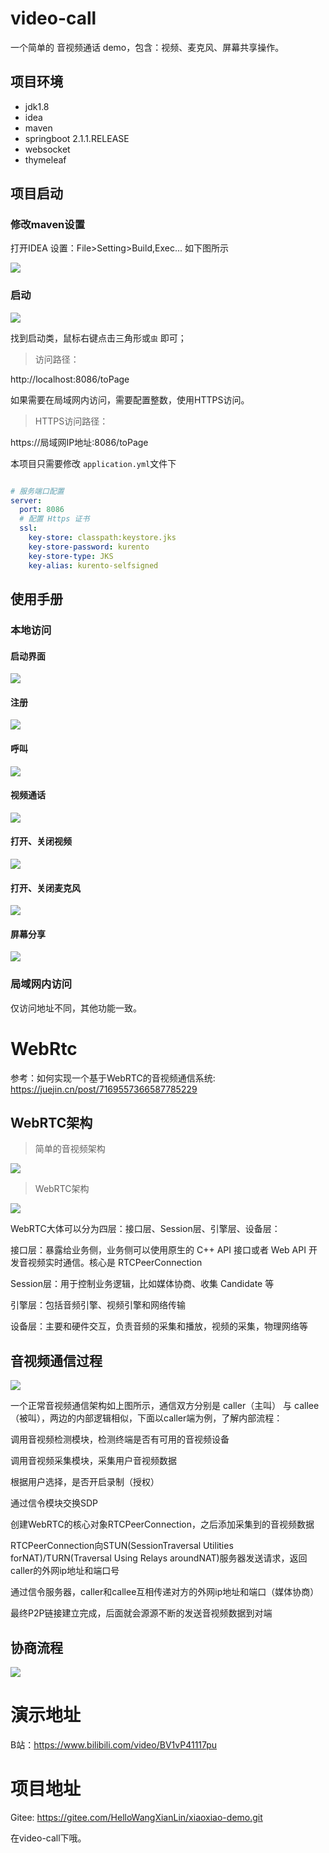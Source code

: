 # video-call

一个简单的 音视频通话 demo，包含：视频、麦克风、屏幕共享操作。

## 项目环境

- jdk1.8
- idea
- maven
- springboot 2.1.1.RELEASE
- websocket
- thymeleaf

## 项目启动

### 修改maven设置

打开IDEA 设置：File>Setting>Build,Exec... 如下图所示

![](img/img_2.png)


### 启动

![](img/img_3.png)

找到启动类，鼠标右键点击三角形或`虫` 即可；

> 访问路径：

http://localhost:8086/toPage

如果需要在局域网内访问，需要配置整数，使用HTTPS访问。
> HTTPS访问路径：

https://局域网IP地址:8086/toPage

本项目只需要修改 `application.yml`文件下

```yml

# 服务端口配置
server:
  port: 8086
  # 配置 Https 证书
  ssl:
    key-store: classpath:keystore.jks
    key-store-password: kurento
    key-store-type: JKS
    key-alias: kurento-selfsigned
```

## 使用手册

### 本地访问

#### 启动界面

![](img/img.png)

#### 注册

![](img/img_1.png)

#### 呼叫

![](img/img_4.png)

#### 视频通话

![](img/img_5.png)


#### 打开、关闭视频

![](img/img_6.png)

#### 打开、关闭麦克风

![](img/img_7.png)

#### 屏幕分享

![](img/img_8.png)


### 局域网内访问 

仅访问地址不同，其他功能一致。

# WebRtc 

参考：如何实现一个基于WebRTC的音视频通信系统: https://juejin.cn/post/7169557366587785229

## WebRTC架构

> 简单的音视频架构

![](img/img_10.png)

> WebRTC架构

![](img/img_12.png)

WebRTC大体可以分为四层：接口层、Session层、引擎层、设备层：

接口层：暴露给业务侧，业务侧可以使用原生的 C++ API 接口或者 Web API 开发音视频实时通信。核心是 RTCPeerConnection

Session层：用于控制业务逻辑，比如媒体协商、收集 Candidate 等

引擎层：包括音频引擎、视频引擎和网络传输

设备层：主要和硬件交互，负责音频的采集和播放，视频的采集，物理网络等

## 音视频通信过程

![](img/img_11.png)

一个正常音视频通信架构如上图所示，通信双方分别是 caller（主叫） 与 callee（被叫），两边的内部逻辑相似，下面以caller端为例，了解内部流程：

调用音视频检测模块，检测终端是否有可用的音视频设备

调用音视频采集模块，采集用户音视频数据

根据用户选择，是否开启录制（授权）

通过信令模块交换SDP

创建WebRTC的核心对象RTCPeerConnection，之后添加采集到的音视频数据

RTCPeerConnection向STUN(SessionTraversal Utilities forNAT)/TURN(Traversal Using Relays aroundNAT)服务器发送请求，返回caller的外网ip地址和端口号

通过信令服务器，caller和callee互相传递对方的外网ip地址和端口（媒体协商）

最终P2P链接建立完成，后面就会源源不断的发送音视频数据到对端

## 协商流程

![](img/img_9.png)

# 演示地址

B站：https://www.bilibili.com/video/BV1vP41117pu

# 项目地址

Gitee: https://gitee.com/HelloWangXianLin/xiaoxiao-demo.git

在video-call下哦。





